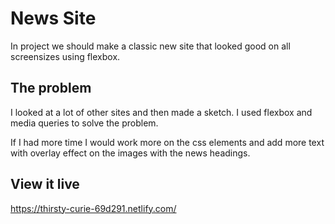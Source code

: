 # News Site

In project we should make a classic new site that looked good on all screensizes using flexbox. 

## The problem
I looked at a lot of other sites and then made a sketch. I used flexbox and media queries to solve the problem. 

If I had more time I would work more on the css elements and add more text with overlay effect on the images with the news headings. 

## View it live
https://thirsty-curie-69d291.netlify.com/
